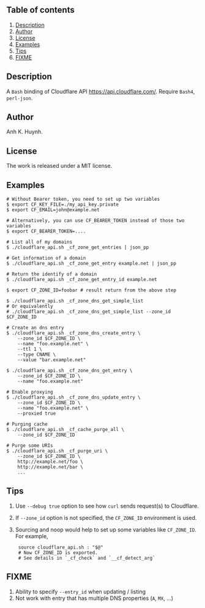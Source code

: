 ## Table of contents

1. [Description](#description)
1. [Author](#author)
1. [License](#license)
1. [Examples](#examples)
1. [Tips](#tips)
1. [FIXME](#fixme)

## Description

A `Bash` binding of Cloudflare API https://api.cloudflare.com/.
Require `Bash4`, `perl-json`.

## Author

Anh K. Huynh.

## License

The work is released under a MIT license.

## Examples

````
# Without Bearer token, you need to set up two variables
$ export CF_KEY_FILE=./my_api_key.private
$ export CF_EMAIL=john@example.net

# Alternatively, you can use CF_BEARER_TOKEN instead of those two variables
$ export CF_BEARER_TOKEN=....

# List all of my domains
$ ./cloudflare_api.sh _cf_zone_get_entries | json_pp

# Get information of a domain
$ ./cloudflare_api.sh _cf_zone_get_entry example.net | json_pp

# Return the identify of a domain
$ ./cloudflare_api.sh _cf_zone_get_entry_id example.net

$ export CF_ZONE_ID=foobar # result return from the above step

$ ./cloudflare_api.sh _cf_zone_dns_get_simple_list
# Or equivalently
# ./cloudflare_api.sh _cf_zone_dns_get_simple_list --zone_id $CF_ZONE_ID

# Create an dns entry
$ ./cloudflare_api.sh _cf_zone_dns_create_entry \
    --zone_id $CF_ZONE_ID \
    --name "foo.example.net" \
    --ttl 1 \
    --type CNAME \
    --value "bar.example.net"

$ ./cloudflare_api.sh _cf_zone_dns_get_entry \
    --zone_id $CF_ZONE_ID \
    --name "foo.example.net"

# Enable proxying
$ ./cloudflare_api.sh _cf_zone_dns_update_entry \
    --zone_id $CF_ZONE_ID \
    --name "foo.example.net" \
    --proxied true

# Purging cache
$ ./cloudflare_api.sh _cf_cache_purge_all \
    --zone_id $CF_ZONE_ID

# Purge some URIs
$ ./cloudflare_api.sh _cf_purge_uri \
    --zone_id $CF_ZONE_ID \
    http://example.net/foo \
    http://example.net/bar \
    ...
````

## Tips

1. Use `--debug true` option to see how `curl` sends request(s) to Cloudflare.
1. If `--zone_id` option is not specified, the `CF_ZONE_ID` environment is used.
1. Sourcing and noop would help to set up some variables like `CF_ZONE_ID`.
   For example,

        source cloudflare_api.sh : "$@"
        # Now CF_ZONE_ID is exported.
        # See details in `_cf_check` and `__cf_detect_arg`

## FIXME

1. Ability to specify `--entry_id` when updating / listing
1. Not work with entry that has multiple DNS properties (`A`, `MX`, ...)
